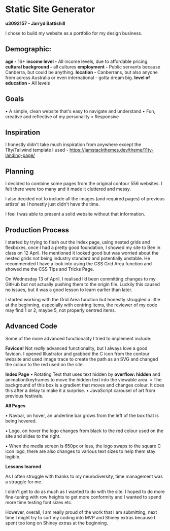 ﻿# Static Site Generator
**u3092157 - Jarryd Battishill**

I chose to build my website as a portfolio for my design business.

## Demographic:
**age -** 16+
**income level -** All income levels, due to affordable pricing.
**cultural background -** all cultures
**employment -** Public servants because Canberra, but could  be anything.
**location -** Canberrans, but also anyone from across Australia or even international - gotta dream big.
**level of education -** All levels

## Goals

• A simple, clean website that's easy to navigate and understand
• Fun, creative and reflective of my personality
• Responsive

## Inspiration

I honestly didn't take much inspiration from anywhere except the 11ty/Tailwind template I used - https://jamstackthemes.dev/theme/11ty-landing-page/

## Planning

I decided to combine some pages from the original contour 556 websites. I felt there were too many and it made it cluttered and messy.

I also decided not to include all the images (and required pages) of previous artists’ as I honestly just didn't have the time.

I feel I was able to present a solid website without that information.

## Production Process

I started by trying to flesh out the Index page, using nested grids and flexboxes, once I had a pretty good foundation, I showed my site to Ben in class on 12 April. He mentioned it looked good but was worried about the nested grids not being industry standard and potentially unstable. He recommended I have a look into using the CSS Grid Area function and showed me the CSS Tips and Tricks Page.

On Wednesday 13 of April, I realised I’d been committing changes to my GitHub but not actually pushing them to the origin file. Luckily this caused no issues, but it was a good lesson to learn earlier than later.

I started working with the Grid Area function but honestly struggled a little at the beginning, especially with centring items, the reviewer of my code may find 1 or 2, maybe 5, not properly centred items.

## Advanced Code
Some of the more advanced functionality I tried to implement include:

**Favicon!**
Not *really* advanced functionality, but I always love a good favicon. I opened Illustrator and grabbed the C icon from the contour website and used image trace to create the path as an SVG and changed the colour to the red used on the site.

**Index Page**
• Rotating Text that uses text hidden by **overflow: hidden** and animation/keyframes to move the hidden text into the viewable area.
• The background of this box is a gradient that moves and changes colour. It does this after a delay to make it a surprise.
• JavaScript carousel of art from previous festivals.

**All Pages**

• Navbar, on hover, an underline bar grows from the left of the box that is being hovered.

• Logo, on hover the logo changes from black to the red colour used on the site and slides to the right.

• When the media screen is 650px or less, the logo swaps to the square C icon logo, there are also changes to various text sizes to help them stay legible.

**Lessons learned**

As I often struggle with thanks to my neurodiversity, time management was a struggle for me.

I didn't get to do as much as I wanted to do with the site. I hoped to do more fine-tuning with row heights to get more conformity and I wanted to spend more time testing font sizes etc.

However, overall, I am really proud of the work that I am submitting, next time I might try to sort my coding into MVP and Shiney extras because I spent too long on Shiney extras at the beginning.
